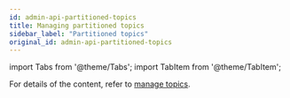 ```yaml
---
id: admin-api-partitioned-topics
title: Managing partitioned topics
sidebar_label: "Partitioned topics"
original_id: admin-api-partitioned-topics
---
```


import Tabs from '@theme/Tabs';
import TabItem from '@theme/TabItem';


For details of the content, refer to [manage topics](admin-api-topics).
